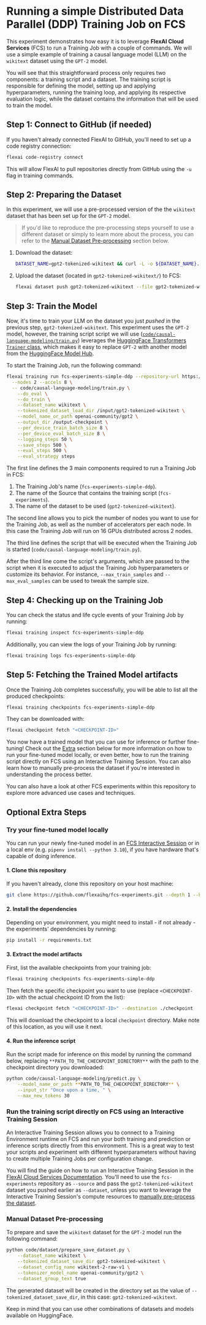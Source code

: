 # Running a simple Distributed Data Parallel (DDP) Training Job on FCS

This experiment demonstrates how easy it is to leverage **FlexAI Cloud Services** (FCS) to run a Training Job with a couple of commands. We will use a simple example of training a causal language model (LLM) on the `wikitext` dataset using the `GPT-2` model.

You will see that this straightforward process only requires two components: a training script and a dataset. The training script is responsible for defining the model, setting up and applying hyperparameters, running the training loop, and applying its respective evaluation logic, while the dataset contains the information that will be used to train the model.

## Step 1: Connect to GitHub (if needed)

If you haven't already connected FlexAI to GitHub, you'll need to set up a code registry connection:

```bash
flexai code-registry connect
```

This will allow FlexAI to pull repositories directly from GitHub using the `-u` flag in training commands.

## Step 2: Preparing the Dataset

In this experiment, we will use a pre-processed version of the the `wikitext` dataset that has been set up for the `GPT-2` model.

> If you'd like to reproduce the pre-processing steps yourself to use a different dataset or simply to learn more about the process, you can refer to the [Manual Dataset Pre-processing](#manual-dataset-pre-processing) section below.

1. Download the dataset:

    ```bash
    DATASET_NAME=gpt2-tokenized-wikitext && curl -L -o ${DATASET_NAME}.zip "https://bucket-docs-samples-99b3a05.s3.eu-west-1.amazonaws.com/${DATASET_NAME}.zip" && unzip ${DATASET_NAME}.zip && rm ${DATASET_NAME}.zip
    ```

1. Upload the dataset (located in `gpt2-tokenized-wikitext/`) to FCS:

    ```bash
    flexai dataset push gpt2-tokenized-wikitext --file gpt2-tokenized-wikitext
    ```

## Step 3: Train the Model

Now, it's time to train your LLM on the dataset you just _pushed_ in the previous step, `gpt2-tokenized-wikitext`. This experiment uses the `GPT-2` model, however, the training script script we will use ([`code/causal-language-modeling/train.py`](../../code/causal-language-modeling/train.py)) leverages the [HuggingFace Transformers `Trainer` class](https://huggingface.co/docs/transformers/en/trainer), which makes it easy to replace `GPT-2` with another model from the [HuggingFace Model Hub](https://huggingface.co/models).

To start the Training Job, run the following command:

```bash
flexai training run fcs-experiments-simple-ddp --repository-url https://github.com/flexaihq/fcs-experiments --dataset gpt2-tokenized-wikitext \
  --nodes 2 --accels 8 \
  -- code/causal-language-modeling/train.py \
    --do_eval \
    --do_train \
    --dataset_name wikitext \
    --tokenized_dataset_load_dir /input/gpt2-tokenized-wikitext \
    --model_name_or_path openai-community/gpt2 \
    --output_dir /output-checkpoint \
    --per_device_train_batch_size 8 \
    --per_device_eval_batch_size 8 \
    --logging_steps 50 \
    --save_steps 500 \
    --eval_steps 500 \
    --eval_strategy steps
```

The first line defines the 3 main components required to run a Training Job in FCS:

1. The Training Job's name (`fcs-experiments-simple-ddp`).
1. The name of the Source that contains the training script (`fcs-experiments`).
1. The name of the dataset to be used (`gpt2-tokenized-wikitext`).

The second line allows you to pick the number of nodes you want to use for the Training Job, as well as the number of accelerators per each node. In this case the Training Job will run on 16 GPUs distributed across 2 nodes.

The third line defines the script that will be executed when the Training Job is started (`code/causal-language-modeling/train.py`).

After the third line come the script's arguments, which are passed to the script when it is executed to adjust the Training Job hyperparameters or customize its behavior. For instance, `--max_train_samples` and `--max_eval_samples` can be used to tweak the sample size.

## Step 4: Checking up on the Training Job

You can check the status and life cycle events of your Training Job by running:

```bash
flexai training inspect fcs-experiments-simple-ddp
```

Additionally, you can view the logs of your Training Job by running:

```bash
flexai training logs fcs-experiments-simple-ddp
```

## Step 5: Fetching the Trained Model artifacts

Once the Training Job completes successfully, you will be able to list all the produced checkpoints:

```bash
flexai training checkpoints fcs-experiments-simple-ddp
```

They can be downloaded with:

```bash
flexai checkpoint fetch "<CHECKPOINT-ID>"
```

You now have a trained model that you can use for inference or further fine-tuning! Check out the [Extra](#optional-extra-steps) section below for more information on how to run your fine-tuned model locally, or even better, how to run the training script directly on FCS using an Interactive Training Session. You can also learn how to manually pre-process the dataset if you're interested in understanding the process better.

You can also have a look at other FCS experiments within this repository to explore more advanced use cases and techniques.

## Optional Extra Steps

### Try your fine-tuned model locally

You can run your newly fine-tuned model in an [FCS Interactive Session](#run-the-training-script-directly-on-fcs-using-an-interactive-training-session) or in a local env (e.g. `pipenv install --python 3.10`), if you have hardware that's capable of doing inference.

#### 1. Clone this repository

If you haven't already, clone this repository on your host machine:

```bash
git clone https://github.com/flexaihq/fcs-experiments.git --depth 1 --branch main && cd fcs-experiments
```

#### 2. Install the dependencies

Depending on your environment, you might need to install - if not already - the experiments' dependencies by running:

```bash
pip install -r requirements.txt
```

#### 3. Extract the model artifacts

First, list the available checkpoints from your training job:

```bash
flexai training checkpoints fcs-experiments-simple-ddp
```

Then fetch the specific checkpoint you want to use (replace `<CHECKPOINT-ID>` with the actual checkpoint ID from the list):

```bash
flexai checkpoint fetch "<CHECKPOINT-ID>" --destination ./checkpoint
```

This will download the checkpoint to a local `checkpoint` directory. Make note of this location, as you will use it next.

#### 4. Run the inference script

Run the script made for inference on this model by running the command below, replacing `**PATH_TO_THE_CHECKPOINT_DIRECTORY**` with the path to the checkpoint directory you downloaded:

```bash
python code/causal-language-modeling/predict.py \
    --model_name_or_path **PATH_TO_THE_CHECKPOINT_DIRECTORY** \
    --input_str "Once upon a time, " \
    --max_new_tokens 30
```

### Run the training script directly on FCS using an Interactive Training Session

An Interactive Training Session allows you to connect to a Training Environment runtime on FCS and run your both training and prediction or inference scripts directly from this environment. This is a great way to test your scripts and experiment with different hyperparameters without having to create multiple Training Jobs per configuration change.

You will find the guide on how to run an Interactive Training Session in the [FlexAI Cloud Services Documentation](https://docs.flex.ai/guides/interactive-training). You'll need to use the `fcs-experiments` repository as `--source` and pass the `gpt2-tokenized-wikitext` dataset you pushed earlier as `--dataset`, unless you want to leverage the Interactive Training Session's compute resources to [manually pre-process the dataset](#manual-dataset-pre-processing).

### Manual Dataset Pre-processing

To prepare and save the `wikitext` dataset for the `GPT-2` model run the following command:

```bash
python code/dataset/prepare_save_dataset.py \
    --dataset_name wikitext \
    --tokenized_dataset_save_dir gpt2-tokenized-wikitext \
    --dataset_config_name wikitext-2-raw-v1 \
    --tokenizer_model_name openai-community/gpt2 \
    --dataset_group_text true
```

The generated dataset will be created in the directory set as the value of `--tokenized_dataset_save_dir`, in this case: `gpt2-tokenized-wikitext`.

Keep in mind that you can use other combinations of datasets and models available on HuggingFace.

